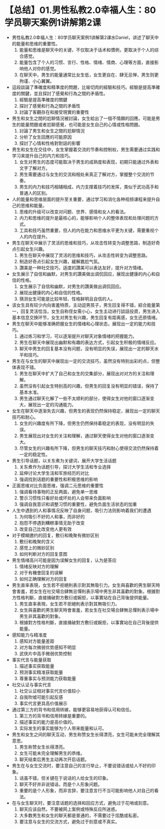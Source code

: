 # 【总结】01.男性私教2.0幸福人生：80学员聊天案例1讲解第2课

-   男性私教2.0幸福人生：80学员聊天案例1讲解第2课水Daniel，讲述了聊天中的能量和思维的重要性。
    1.  能量和思维是聊天中的关键，不仅取决于话术和慣例，更取决于个人的综合感觉。
    2.  能量包含了个人的习惯、言行、性格、情绪、情商、心理等方面，直接影响他人对你的感觉。
    3.  在聊天中，男生的能量通常比女生低，女生更自在、肆无忌惮，男生则更拘谨、小心翼翼。
-   這段談論了準確度和精準度的問題，比喻切肉的經驗和技巧。經驗是提高準確度的關鍵，並且探討了感覺和行為之間的矛盾性。
    1.  經驗是提高準確度的關鍵
    2.  探討了感覺和行為之間的矛盾性
    3.  討論了客觀存在和接受現實的重要性
-   男生和女生之間的尬聊情況被討論，女生給出了一個不情願的回應。可能是男生的能量問題或者尬聊感覺，也可能是女生自己的心情或性格問題。
    1.  討論了男生和女生之間的尬聊情況
    2.  分析了女生回應的可能原因
    3.  探討了心情和性格對對話的影響
-   男生和女生在交往中，女生掌握着交流的节奏和控制权，男生需要通过实践和学习来提升自己的内力和技巧。
    1.  女生对男生的态度可能取决于男生的成熟度和表现，初期只能通过外表和文字了解对方。
    2.  男生需要通过与女生的交流和相处来真正了解对方，掌握整个交流的节奏。
    3.  男生的内力和技巧相辅相成，内力支撑着技巧的发挥，类似于武功高手和普通人的区别。
-   人的能量和思维层面的提升至关重要，通过学习和消化各种视频课程来提升自己的思维和能量。
    1.  思维的升级可以改变对问题、世界、感情和女人的看法。
    2.  内力和思维的提升是最核心的，能够影响个人的整体表现和处理问题的方式。
    3.  工具和技巧虽然重要，但人的内在能力和思维水平更为关键，需要重视个人的内在提升。
-   男生在聊天中展示了灵活的思维和技巧，从攻击性转变为调整思路，制造好奇点引起女生兴趣。
    1.  男生在聊天中展现了灵活的思维和技巧，从攻击性转变为调整思路。
    2.  制造好奇点引起女生兴趣，緩解尷尬气氛。
    3.  讚美是一种社交技巧，适度的讚美可以表达友好，提升对方情绪。
-   女生展示了自信和幽默，对男生的讚美做出调侃回应，展现出健康的内心和自信的性格。
    1.  女生展示了自信和幽默，对男生的讚美做出调侃回应。
    2.  展现出健康的内心和自信的性格。
    3.  猜测女生可能是比较年轻、性格鲜明且自信的人。
-   该女生具有较少内向害羞特质，主动逗男孩子，男生回复得不错，綜合能量第一，回复灵活恰当，女生自称侄女需小心，女生主动进行談話投資，男生进入基本信息交换环节，女生对男生有兴趣，男生回复有距离感，女生还原情绪。
-   男生在聊天中能够准确把握女生的情绪和心理状态，展现出一定的能力和技巧。
    1.  通过练习和学习，可以逐渐提升对聊天对象情绪的把握能力。
    2.  男生在聊天中展现出幽默和有趣的表达方式，引起女生积极的情绪反应。
    3.  聊天中男生的回复基本没有问题，没有明显的失误，展现出一定的聊天水平和技巧。
-   男生在与女生的聊天中展现出一定的交流技巧，虽然没有特别出彩的点，但整体表现不错。
    1.  男生在聊天中扩大了自己和女生的交集部分，展现出对对方的关注和理解。
    2.  虽然没有引起女生特别高的兴趣，但男生的回复没有明显的错误，保持了基本水准。
    3.  男生通过聊天化解了一些不太顺利的部分，使得女生对他的窗口逐渐变大，展现出一定的沟通能力。
-   女生在聊天中逐渐失去兴趣，但男生的表现仍然保持稳定，展现出一定的聊天技巧和耐心。
    1.  女生的兴趣度有所下降，但男生仍然保持着稳定的表现，没有明显的失误。
    2.  男生展现出对女生的关注和理解，通过聊天使得女生对他的窗口逐渐变大。
    3.  尽管女生的兴趣有所下降，但男生的聊天技巧和耐心使得交流仍然保持着一定的稳定性。
-   男生引导话题，以关东煮为关键词，展开大学生活话题
    1.  关东煮作为话题引导，探讨大学生活和专业选择
    2.  延伸讨论大学生活和军旅经历的对比
    3.  强调找到话题的重要性和积极思维的影响
-   正面思维对比负面思维，强调二元思维的重要性
    1.  强调看待事物的正反两面，避免单一思维
    2.  警示习惯性只看好处或坏处的人会带来负面影响
    3.  强调自我意识和调整习惯的重要性，避免负面生活状态的加重
-   人生中遇到的人和事情况反映了自身问题，吸引力法则影响着我们的遭遇
    1.  为何吸引不好的人和事，而非好的
    2.  抱怨不停遇到糟糕事情无助于改变
    3.  改变自己比改变他人更有效
-   对于模糊邀约的回复，敷衍和晚聚有微妙区别
    1.  敷衍和晚聚的含义
    2.  感觉上的微妙区别
    3.  如何判断对方的回复意图
-   男生情绪高兴可能是因为误解女生的回复，认为是答应
    1.  情绪反映对方的理解
    2.  对于有機會回复的误解
    3.  如何正确理解对方的回复
-   男生直率表現，女生若不拒絕則表示對其無吸引力。女生與喜歡的男生聊天時會害羞，若女生在社交場合肆無忌憚則表示場中男生非其喜歡的對象。根據對方性格判斷，直接捅破對方敷衍或婉拒，以事實站在自己背後提供能量。
    1.  男生直率表現，女生若不拒絕則表示對其無吸引力。
    2.  女生與喜歡的男生聊天時會害羞，若女生在社交場合肆無忌憚則表示場中男生非其喜歡的對象。
    3.  根據對方性格判斷，直接捅破對方敷衍或婉拒，以事實站在自己背後提供能量。
-   感知能力与精准度
    1.  感知对方能量差距
    2.  对方每次微弱优势感知不明显
    3.  武侠片中高手微弱优势控制
-   事实代言与能量获取
    1.  描述事实获取能量
    2.  预测事实精准获取能量
    3.  尊重事实与预测能力获取能量
-   社交认证与事实代言
    1.  社交认证相对事实代言价值较小
    2.  自我吹嘘可能引起反感
    3.  事实代言更具高价值展示
-   通过第三方的背书和信用转嫁，能够更容易地获得认可和信任。
    1.  第三方的背书和信用转嫁是重要的。
    2.  描述事实的能力是高价值的。
    3.  实际发生的事实能够为个人带来能量和认可。
-   男生和女生之间的聊天互动，男生称赞女生长得漂亮，女生可能未完全理解其意思。
    1.  男生称赞女生长得漂亮。
    2.  女生可能未完全理解男生的恭维。
    3.  聊天结束后男生主动再次开启话题。
-   男生在与女生交流时，要注意自己的言行举止，不要说错话或给人不好的印象。
    1.  话虽不错，但关键在于说话的人给女生的印象。
    2.  聊天不好并非说错话，而是个人形象问题。
    3.  重要的是个人形象，而非言辞，要注意言行不当可能影响他人对自己的看法。
-   在与女生聊天时，要注意话题的选择和回应方式，避免过于花哨或刻意。
    1.  聊天应该自然，不要被网上案例或特殊反应所迷惑。
    2.  大多数男生和女生的聊天都是普通的，不需要过于炫酷或私密。
    3.  要注意与女生的交流方式，避免过于刻意或不真实。